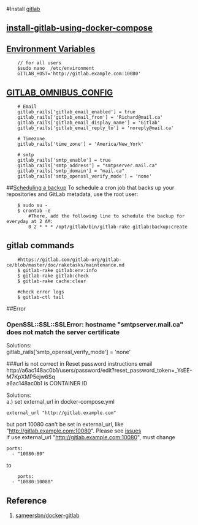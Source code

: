 
#Install [gitlab](http://doc.gitlab.com/omnibus/docker/README.html)

## [install-gitlab-using-docker-compose](http://doc.gitlab.com/omnibus/docker/#install-gitlab-using-docker-compose)

## [Environment Variables](http://doc.gitlab.com/ce/administration/environment_variables.html)

		// for all users
		$sudo nano  /etc/environment
		GITLAB_HOST='http://gitlab.example.com:10080'

## [GITLAB_OMNIBUS_CONFIG](https://gitlab.com/gitlab-org/omnibus-gitlab/blob/master/files/gitlab-config-template/gitlab.rb.template)

		# Email
        gitlab_rails['gitlab_email_enabled'] = true
        gitlab_rails['gitlab_email_from'] = 'Richard@mail.ca'
        gitlab_rails['gitlab_email_display_name'] = 'Gitlab'
        gitlab_rails['gitlab_email_reply_to'] = 'noreply@mail.ca'

		# Timezone
        gitlab_rails['time_zone'] = 'America/New_York'        

		# smtp
        gitlab_rails['smtp_enable'] = true        
        gitlab_rails['smtp_address'] = "smtpserver.mail.ca"
        gitlab_rails['smtp_domain'] = "mail.ca" 	  
        gitlab_rails['smtp_openssl_verify_mode'] = 'none'


##[Scheduling a backup](https://gitlab.com/gitlab-org/omnibus-gitlab/blob/629def0a7a26e7c2326566f0758d4a27857b52a3/README.md#backups)
 To schedule a cron job that backs up your repositories and GitLab metadata, use the root user:

		$ sudo su -
		$ crontab -e
			#There, add the following line to schedule the backup for everyday at 2 AM:
			0 2 * * * /opt/gitlab/bin/gitlab-rake gitlab:backup:create

## gitlab commands

		#https://gitlab.com/gitlab-org/gitlab-ce/blob/master/doc/raketasks/maintenance.md
		$ gitlab-rake gitlab:env:info
		$ gitlab-rake gitlab:check
		$ gitlab-rake cache:clear

		#check error logs
		$ gitlab-ctl tail

##Error
### OpenSSL::SSL::SSLError: hostname "smtpserver.mail.ca" does not match the server certificate  
Solutions:  
gitlab_rails['smtp_openssl_verify_mode'] = 'none'   

###url is not correct in Reset password instructions email  
http://a6ac148ac0b1/users/password/edit?reset_password_token=_YsEE-M7KpXMP5ejw6Sq    
a6ac148ac0b1 is CONTAINER ID   

Solutions:  
a.) set external_url in docker-compose.yml

	external_url "http://gitlab.example.com"

but port 10080 can't be set in external_url, like "http://gitlab.example.com:10080". Please see [issues](https://gitlab.com/gitlab-org/gitlab-ce/issues/1551)  
if use external_url "http://gitlab.example.com:10080", must change

    ports:
      - "10080:80"

to	  

	    ports:
      - "10080:10080"
	  
## Reference
1. [sameersbn/docker-gitlab](https://github.com/sameersbn/docker-gitlab#available-configuration-parameters)
